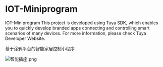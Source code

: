# IOT-Miniprogram
IOT-Miniprogram
This project is developed using Tuya SDK, which enables you to quickly develop branded apps connecting and controlling smart scenarios of many devices. For more information, please check Tuya Developer Website.

基于涂鸦平台的智能家居控制小程序

![智能插座.png](http://ww1.sinaimg.cn/large/9f7d52ebgy1gpp8d2wtnyj20ai0nf752.jpg)